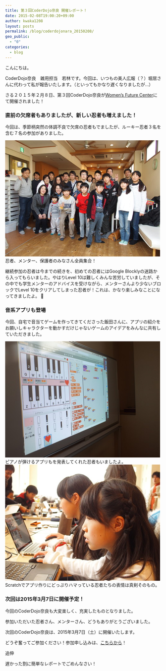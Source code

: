 ```yaml
---
title: 第３回CoderDojo奈良 開催レポート！
date: 2015-02-08T19:00:20+09:00
author: kwaka1208
layout: posts
permalink: /blog/coderdojonara_20150208/
geo_public:
  - "0"
categories:
  - blog
---
```

こんにちは。
  
CoderDojo奈良　雑用担当　若林です。今回は、いつもの美人広報（？）堀居さんに代わって私が報告いたします。（といってもかなり遅くなりましたが&#8230;）

さる２０１５年２月８日、第３回CoderDojo奈良が[Women’s Future Center](http://wfc-wa.com/)にて開催されました！

<h3>
  直前の欠席者もありましたが、新しい忍者も増えました！
</h3>

今回は、季節柄突然の体調不良で欠席の忍者もでましたが、ルーキー忍者３名を含む７名の参加がありました。

<img src="/images/2015/02/p2080259.jpg" alt="集合写真！" width="500" height="375" />
忍者、メンター、保護者のみなさん全員集合！ 

継続参加の忍者は今までの続きを、初めての忍者にはGoogle Blocklyの迷路から入ってもらいました。やはりLevel 10は難しくみんな苦労していましたが、その中でも学生メンターのアドバイスを受けながら、メンターさんより少ないブロックでLevel 10をクリアしてしまった忍者が！これは、かなり楽しみなことになってきましたよ。 🙂

<h3>
  音系アプリも登場
</h3>

今回、自宅で音当てゲームを作ってきてくださった飯田さんに、アプリの紹介をお願いしキャラクターを動かすだけじゃないゲームのアイデアをみんなに共有していただきました。

<img src="/images/2015/02/p2080249.jpg" alt="ピアノアプリ" width="500" height="375" />
ピアノが弾けるアプリもを発表してくれた忍者もいましたよ。
  
<img src="/images/2015/02/p2080234.jpg" alt="みんなでアプリ開発！" width="500" height="375" />
Scratchでアプリ作りにどっぷりハマっている忍者たちの表情は真剣そのもの。 

<h3>
  次回は2015年3月7日に開催予定！
</h3>

今回のCoderDojo奈良も大変楽しく、充実したものとなりました。
  
参加いただいた忍者さん、メンターさん、どうもありがとうございました。

次回のCoderDojo奈良は、2015年3月7日（土）に開催いたします。
  
どうぞ奮ってご参加ください！参加申し込みは、[こちらから](https://manage.doorkeeper.jp/groups/coderdojo-nara/events/21148)！

追伸
  
遅かった割に簡単なレポートでごめんなさい！